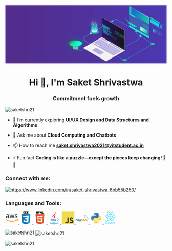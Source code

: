 <div align="center">
  <img src="https://github.com/SaketShri21/SaketShri21/blob/main/198955082-6e78ebb5-e1e4-49f9-8d32-6e5af3984dcd.gif" />
</div>

<h1 align="center">Hi 👋, I'm Saket Shrivastwa</h1>
<h3 align="center">Commitment fuels growth</h3>

<p align="left"> <img src="https://komarev.com/ghpvc/?username=saketshri21&label=Profile%20views&color=0e75b6&style=flat" alt="saketshri21" /> </p>

- 🌱 I’m currently exploring **UI/UX Design and Data Structures and Algorithms**

- 💬 Ask me about **Cloud Computing and Chatbots**

- 📫 How to reach me **saket.shrivastwa2021@vitstudent.ac.in**

- ⚡ Fun fact **Coding is like a puzzle—except the pieces keep changing! 🧩😄**

<h3 align="left">Connect with me:</h3>
<p align="left">
<a href="https://linkedin.com/in/https://www.linkedin.com/in/saket-shrivastwa-6bb55b250/" target="blank"><img align="center" src="https://raw.githubusercontent.com/rahuldkjain/github-profile-readme-generator/master/src/images/icons/Social/linked-in-alt.svg" alt="https://www.linkedin.com/in/saket-shrivastwa-6bb55b250/" height="30" width="40" /></a>
</p>

<h3 align="left">Languages and Tools:</h3>
<p align="left"> <a href="https://aws.amazon.com" target="_blank" rel="noreferrer"> <img src="https://raw.githubusercontent.com/devicons/devicon/master/icons/amazonwebservices/amazonwebservices-original-wordmark.svg" alt="aws" width="40" height="40"/> </a> <a href="https://www.w3schools.com/css/" target="_blank" rel="noreferrer"> <img src="https://raw.githubusercontent.com/devicons/devicon/master/icons/css3/css3-original-wordmark.svg" alt="css3" width="40" height="40"/> </a> <a href="https://www.w3.org/html/" target="_blank" rel="noreferrer"> <img src="https://raw.githubusercontent.com/devicons/devicon/master/icons/html5/html5-original-wordmark.svg" alt="html5" width="40" height="40"/> </a> <a href="https://www.java.com" target="_blank" rel="noreferrer"> <img src="https://raw.githubusercontent.com/devicons/devicon/master/icons/java/java-original.svg" alt="java" width="40" height="40"/> </a> <a href="https://developer.mozilla.org/en-US/docs/Web/JavaScript" target="_blank" rel="noreferrer"> <img src="https://raw.githubusercontent.com/devicons/devicon/master/icons/javascript/javascript-original.svg" alt="javascript" width="40" height="40"/> </a> <a href="https://www.mysql.com/" target="_blank" rel="noreferrer"> <img src="https://raw.githubusercontent.com/devicons/devicon/master/icons/mysql/mysql-original-wordmark.svg" alt="mysql" width="40" height="40"/> </a> <a href="https://www.python.org" target="_blank" rel="noreferrer"> <img src="https://raw.githubusercontent.com/devicons/devicon/master/icons/python/python-original.svg" alt="python" width="40" height="40"/> </a> <a href="https://reactjs.org/" target="_blank" rel="noreferrer"> <img src="https://raw.githubusercontent.com/devicons/devicon/master/icons/react/react-original-wordmark.svg" alt="react" width="40" height="40"/> </a> </p>

<p><img align="left" src="https://github-readme-stats.vercel.app/api/top-langs?username=saketshri21&show_icons=true&locale=en&layout=compact" alt="saketshri21" /></p>

<p>&nbsp;<img align="center" src="https://github-readme-stats.vercel.app/api?username=saketshri21&show_icons=true&locale=en" alt="saketshri21" /></p>

<p><img align="center" src="https://github-readme-streak-stats.herokuapp.com/?user=saketshri21&" alt="saketshri21" /></p>
